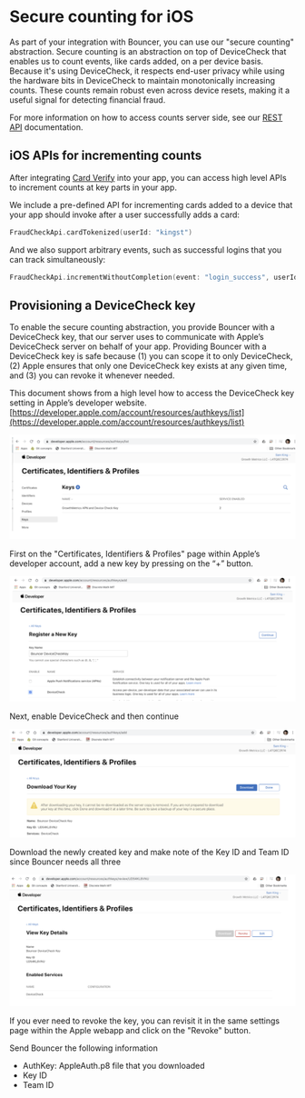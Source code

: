 # Secure counting for iOS

As part of your integration with Bouncer, you can use our "secure counting" abstraction. Secure counting is an abstraction on top of DeviceCheck that enables us to count events, like cards added, on a per device basis. Because it's using DeviceCheck, it respects end-user privacy while using the hardware bits in DeviceCheck to maintain monotonically increasing counts. These counts remain robust even across device resets, making it a useful signal for detecting financial fraud.

For more information on how to access counts server side, see our [REST API](https://github.com/getbouncer/apidocs/blob/master/server/secure_counting_rest.md) documentation.

## iOS APIs for incrementing counts

After integrating [Card Verify](../../card-verify/get-started.md) into your app, you can access high level APIs to increment counts at key parts in your app.

We include a pre-defined API for incrementing cards added to a device that your app should invoke after a user successfully adds a card:

```swift
FraudCheckApi.cardTokenized(userId: "kingst")
```

And we also support arbitrary events, such as successful logins that you can track simultaneously:

```swift
FraudCheckApi.incrementWithoutCompletion(event: "login_success", userId: "kingst")
```

## Provisioning a DeviceCheck key

To enable the secure counting abstraction, you provide Bouncer with a DeviceCheck key, that our server uses to communicate with Apple’s DeviceCheck server on behalf of your app. Providing Bouncer with a DeviceCheck key is safe because \(1\) you can scope it to only DeviceCheck, \(2\) Apple ensures that only one DeviceCheck key exists at any given time, and \(3\) you can revoke it whenever needed.

This document shows from a high level how to access the DeviceCheck key setting in Apple’s developer website. [https://developer.apple.com/account/resources/authkeys/list](https://developer.apple.com/account/resources/authkeys/list)

![](../../.gitbook/assets/certificates.png)

First on the "Certificates, Identifiers & Profiles" page within Apple’s developer account, add a new key by pressing on the “+” button.

![](../../.gitbook/assets/register.png)

Next, enable DeviceCheck and then continue

![](../../.gitbook/assets/download.png)

Download the newly created key and make note of the Key ID and Team ID since Bouncer needs all three

![](../../.gitbook/assets/key_details.png)

If you ever need to revoke the key, you can revisit it in the same settings page within the Apple webapp and click on the "Revoke" button.

Send Bouncer the following information

* AuthKey: AppleAuth.p8 file that you downloaded
* Key ID
* Team ID

